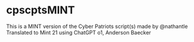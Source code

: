 # cpscptsMINT
This is a MINT version of the Cyber Patriots script(s) made by @nathantle
Translated to Mint 21 using ChatGPT o1, Anderson Baecker
